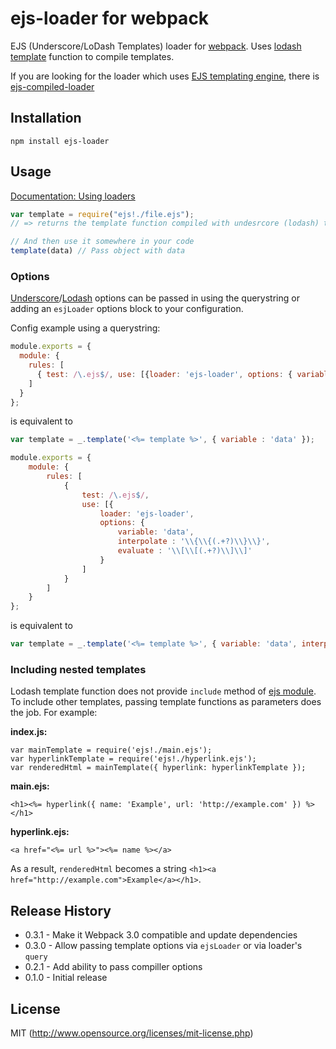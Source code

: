 # ejs-loader for webpack

EJS (Underscore/LoDash Templates) loader for [webpack](http://webpack.github.io/). Uses [lodash template](http://lodash.com/docs#template) function to compile templates.

If you are looking for the loader which uses [EJS templating engine](https://github.com/tj/ejs), there is [ejs-compiled-loader](https://github.com/bazilio91/ejs-compiled-loader)

## Installation

`npm install ejs-loader`

## Usage

[Documentation: Using loaders](http://webpack.github.io/docs/using-loaders.html)

``` javascript
var template = require("ejs!./file.ejs");
// => returns the template function compiled with undesrcore (lodash) templating engine.

// And then use it somewhere in your code
template(data) // Pass object with data
```

### Options
[Underscore](http://underscorejs.org/#template)/[Lodash](https://lodash.com/docs#template) options can be passed in using the querystring or adding an ```esjLoader``` options block to your configuration.

Config example using a querystring:
``` js
module.exports = {
  module: {
    rules: [
      { test: /\.ejs$/, use: [{loader: 'ejs-loader', options: { variable: 'data'}] },
    ]
  }
};
```
is equivalent to
``` js
var template = _.template('<%= template %>', { variable : 'data' });
```

``` js
module.exports = {
    module: {
        rules: [
            {
                test: /\.ejs$/,
                use: [{
                    loader: 'ejs-loader',
                    options: {
                        variable: 'data',
                        interpolate : '\\{\\{(.+?)\\}\\}', 
                        evaluate : '\\[\\[(.+?)\\]\\]' 
                    }
                ]
            }
        ]
    }
};
```
is equivalent to
``` js
var template = _.template('<%= template %>', { variable: 'data', interpolate : '\\{\\{(.+?)\\}\\}', evaluate : '\\[\\[(.+?)\\]\\]' });
```

### Including nested templates

Lodash template function does not provide `include` method of [ejs module](http://ejs.co/). To include other templates, passing template functions as parameters does the job. For example:

**index.js:**

    var mainTemplate = require('ejs!./main.ejs');
    var hyperlinkTemplate = require('ejs!./hyperlink.ejs');
    var renderedHtml = mainTemplate({ hyperlink: hyperlinkTemplate });

**main.ejs:**

    <h1><%= hyperlink({ name: 'Example', url: 'http://example.com' }) %></h1>

**hyperlink.ejs:**

    <a href="<%= url %>"><%= name %></a>

As a result, `renderedHtml` becomes a string `<h1><a href="http://example.com">Example</a></h1>`.



## Release History
* 0.3.1 - Make it Webpack 3.0 compatible and update dependencies
* 0.3.0 - Allow passing template options via `ejsLoader` or via loader's `query`
* 0.2.1 - Add ability to pass compiller options
* 0.1.0 - Initial release

## License

MIT (http://www.opensource.org/licenses/mit-license.php)
